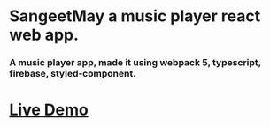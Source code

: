 # SangeetMay a music player react web app.

### A music player app, made it using webpack 5, typescript, firebase, styled-component.

# [Live Demo](https://sangeetmay.netlify.app/)

